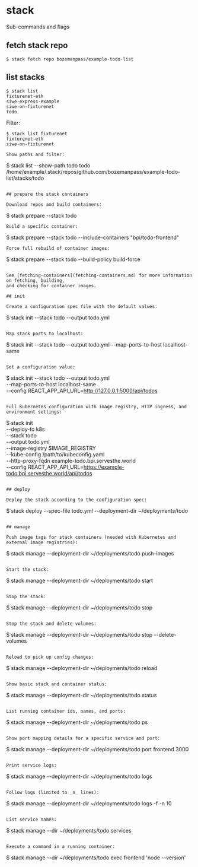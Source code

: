 # stack

Sub-commands and flags

## fetch stack repo
```
$ stack fetch repo bozemanpass/example-todo-list
```

## list stacks

```
$ stack list
fixturenet-eth
siwe-express-example
siwe-on-fixturenet
todo
```
Filter:
```
$ stack list fixturenet
fixturenet-eth
siwe-on-fixturenet
```
```
Show paths and filter:
```
$ stack list --show-path todo
todo         /home/example/.stack/repos/github.com/bozemanpass/example-todo-list/stacks/todo
```

## prepare the stack containers

Download repos and build containers:
```
$ stack prepare --stack todo
```
Build a specific container:
```
$ stack prepare --stack todo --include-containers "bpi/todo-frontend"
```
Force full rebuild of container images:
```
$ stack prepare --stack todo --build-policy build-force
```

See [fetching-containers](fetching-containers.md) for more information on fetching, building,
and checking for container images.

## init

Create a configuration spec file with the default values:
```
$ stack init --stack todo --output todo.yml
```

Map stack ports to localhost:
```
$ stack init --stack todo --output todo.yml --map-ports-to-host localhost-same
```

Set a configuration value:
```
$ stack init --stack todo --output todo.yml \
    --map-ports-to-host localhost-same \
    --config REACT_APP_API_URL=http://127.0.0.1:5000/api/todos
```

Full Kubernetes configuration with image registry, HTTP ingress, and environment settings:
```
$ stack init \
    --deploy-to k8s \
    --stack todo \
    --output todo.yml                         \
    --image-registry $IMAGE_REGISTRY \
    --kube-config /path/to/kubeconfig.yaml \
    --http-proxy-fqdn example-todo.bpi.servesthe.world \
    --config REACT_APP_API_URL=https://example-todo.bpi.servesthe.world/api/todos
```

## deploy

Deploy the stack according to the configuration spec:

```
$ stack deploy --spec-file todo.yml --deployment-dir ~/deployments/todo
```

## manage

Push image tags for stack containers (needed with Kubernetes and external image registries):
```
$ stack manage --deployment-dir ~/deployments/todo push-images
```

Start the stack:
```
$ stack manage --deployment-dir ~/deployments/todo start
```

Stop the stack:
```
$ stack manage --deployment-dir ~/deployments/todo stop
```

Stop the stack and delete volumes:
```
$ stack manage --deployment-dir ~/deployments/todo stop --delete-volumes
```

Reload to pick up config changes:
```
$ stack manage --deployment-dir ~/deployments/todo reload
```

Show basic stack and container status:
```
$ stack manage --deployment-dir ~/deployments/todo status
```

List running container ids, names, and ports:
```
$ stack manage --deployment-dir ~/deployments/todo ps
```

Show port mapping details for a specific service and port:
```
$ stack manage --deployment-dir ~/deployments/todo port frontend 3000
```

Print service logs:
```
$ stack manage --deployment-dir ~/deployments/todo logs
```

Follow logs (limited to _n_ lines):
```
$ stack manage --deployment-dir ~/deployments/todo logs -f -n 10
```

List service names:
```
$ stack manage --dir ~/deployments/todo services
```

Execute a command in a running container:
```
$ stack manage --dir ~/deployments/todo exec frontend 'node --version'
```